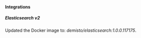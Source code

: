
#### Integrations

##### Elasticsearch v2

Updated the Docker image to: *demisto/elasticsearch:1.0.0.117175*.
